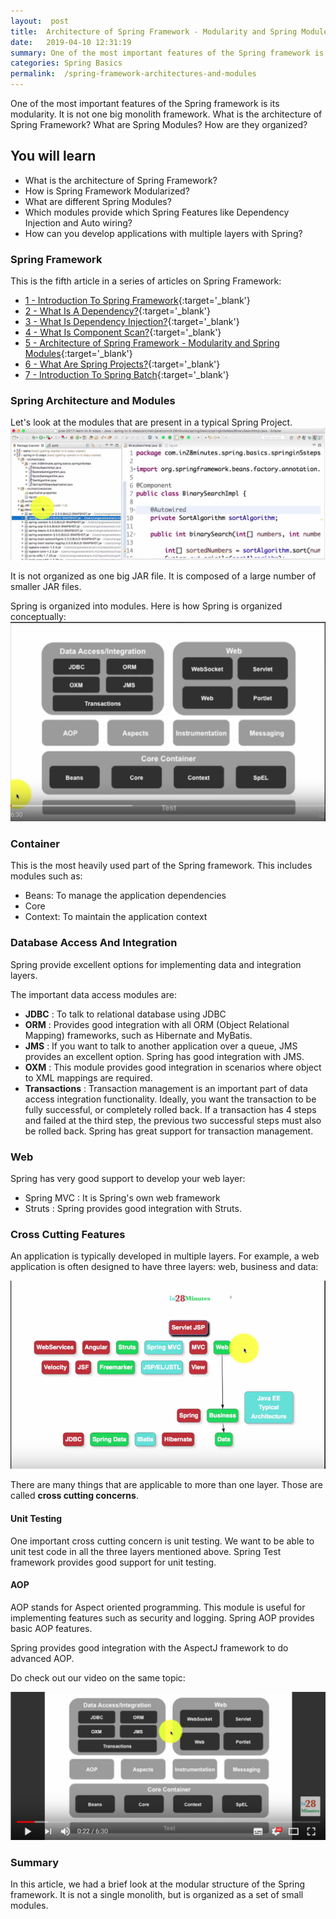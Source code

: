 ```yaml
---
layout:  post
title:  Architecture of Spring Framework - Modularity and Spring Modules
date:   2019-04-10 12:31:19
summary: One of the most important features of the Spring framework is its modularity. It is not one big monolith framework. What are Spring Modules? How are they organized? What is the architecture of Spring Framework?
categories: Spring Basics
permalink:  /spring-framework-architectures-and-modules
---
```


One of the most important features of the Spring framework is its modularity. It is not one big monolith framework. What is the architecture of Spring Framework? What are Spring Modules? How are they organized?
 
## You will learn
- What is the architecture of Spring Framework?
- How is Spring Framework Modularized?
- What are different Spring Modules?
- Which modules provide which Spring Features like Dependency Injection and Auto wiring?
- How can you develop applications with multiple layers with Spring?

### Spring Framework

This is the fifth article in a series of articles on Spring Framework:

- [1 - Introduction To Spring Framework](/introduction-to-the-spring-framework){:target='_blank'}
- [2 - What Is A Dependency?](/spring-framework-what-is-a-dependency){:target='_blank'}
- [3 - What Is Dependency Injection?](/spring-framework-dependency-injection-inversion-of-control){:target='_blank'}
- [4 - What Is Component Scan?](/spring-and-spring-boot-what-is-component-scan){:target='_blank'}
- [5 - Architecture of Spring Framework - Modularity and Spring Modules](/spring-framework-architectures-and-modules){:target='_blank'}
- [6 - What Are Spring Projects?](/spring-projects-with-examples){:target='_blank'}
- [7 - Introduction To Spring Batch](/spring-basics-introduction-to-spring-batch){:target='_blank'}


### Spring Architecture and Modules

Let's look at the modules that are present in a typical Spring Project.
![image info](images/Capture-095-02.png)

It is not organized as one big JAR file. It is composed of a large number of smaller JAR files. 

Spring is organized into modules. Here is how Spring is organized conceptually:
![image info](images/Capture-095-03.png)

### Container

This is the most heavily used part of the Spring framework. This includes modules such as:
* Beans: To manage the application dependencies
* Core
* Context: To maintain the application context

### Database Access And Integration

Spring provide excellent options for implementing data and integration layers. 

The important data access modules are:
* **JDBC** : To talk to relational database using JDBC
* **ORM** : Provides good integration with all ORM (Object Relational Mapping) frameworks, such as Hibernate and MyBatis. 
* **JMS** : If you want to talk to another application over a queue, JMS provides an excellent option. Spring has good integration with JMS. 
* **OXM** : This module provides good integration in scenarios where object to XML mappings are required.
* **Transactions** : Transaction management is an important part of data access integration functionality. Ideally, you want the transaction to be fully successful, or completely rolled back. If a transaction has 4 steps and failed at the third step, the previous two successful steps must also be rolled back. Spring has great support for transaction management.

### Web

Spring has very good support to develop your web layer: 
* Spring MVC : It is Spring's own web framework
* Struts : Spring provides good integration with Struts. 

### Cross Cutting Features

An application is typically developed in multiple layers. For example, a web application is often designed to have three layers: web, business and data:

![image info](images/Capture-095-04.png)

There are many things that are applicable to more than one layer. Those are called **cross cutting concerns**. 

#### Unit Testing

One important cross cutting concern is unit testing. We want to be able to unit test code in all the three layers mentioned above. Spring Test framework provides good support for unit testing.

#### AOP

AOP stands for Aspect oriented programming. This module is useful for implementing features such as security and logging. Spring AOP provides basic AOP features.

Spring provides good integration with the AspectJ framework to do advanced AOP.  

Do check out our video on the same topic:

[![image info](images/Capture-095-01.png)](https://www.youtube.com/watch?v=Lbz7yGXe_EM)

### Summary

In this article, we had a brief look at the modular structure of the Spring framework. It is not a single monolith, but is organized as a set of small modules.